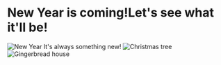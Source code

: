 # New Year is coming!Let's see what it'll be!
![New Year](https://github.com/Pollyaa/New-website/blob/main/New%20Year.jfif)
It's always something new!
![Christmas tree](https://github.com/Pollyaa/New-website/blob/main/Christmas%20tree.jpg)
![Gingerbread house](https://github.com/Pollyaa/New-website/blob/main/Gingerbread%20House.jpg)
